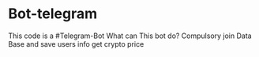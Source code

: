 # Bot-telegram
This code is a #Telegram-Bot 
What can This bot do?
Compulsory join
Data Base and save users info
get crypto price
